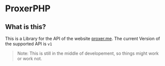 # ProxerPHP

## What is this?
This is a Library for the API of the website [proxer.me](https://www.proxer.me). The current Version of the supported API is `v1`

> Note: This is still in the middle of developement, so things might work or work not.
